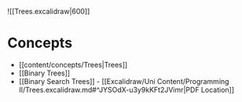 ![[Trees.excalidraw|600]]

# Concepts

- [[content/concepts/Trees|Trees]]
- [[Binary Trees]]
- [[Binary Search Trees]] - [[Excalidraw/Uni Content/Programming II/Trees.excalidraw.md#^JYSOdX-u3y9kKFt2JVimr|PDF Location]]
